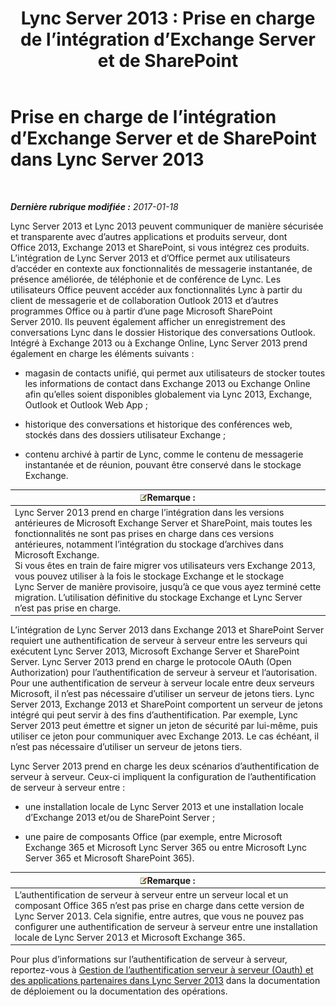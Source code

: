 ﻿---
title: 'Lync Server 2013 : Prise en charge de l’intégration d’Exchange Server et de SharePoint'
TOCTitle: Prise en charge de l’intégration d’Exchange Server et de SharePoint
ms:assetid: 72bf8aa5-55b1-4851-8a59-c96bf85d215a
ms:mtpsurl: https://technet.microsoft.com/fr-fr/library/JJ205005(v=OCS.15)
ms:contentKeyID: 49297710
ms.date: 01/19/2017
mtps_version: v=OCS.15
ms.translationtype: HT
---

# Prise en charge de l’intégration d’Exchange Server et de SharePoint dans Lync Server 2013

 

_**Dernière rubrique modifiée :** 2017-01-18_

Lync Server 2013 et Lync 2013 peuvent communiquer de manière sécurisée et transparente avec d’autres applications et produits serveur, dont Office 2013, Exchange 2013 et SharePoint, si vous intégrez ces produits. L’intégration de Lync Server 2013 et d’Office permet aux utilisateurs d’accéder en contexte aux fonctionnalités de messagerie instantanée, de présence améliorée, de téléphonie et de conférence de Lync. Les utilisateurs Office peuvent accéder aux fonctionnalités Lync à partir du client de messagerie et de collaboration Outlook 2013 et d’autres programmes Office ou à partir d’une page Microsoft SharePoint Server 2010. Ils peuvent également afficher un enregistrement des conversations Lync dans le dossier Historique des conversations Outlook. Intégré à Exchange 2013 ou à Exchange Online, Lync Server 2013 prend également en charge les éléments suivants :

  - magasin de contacts unifié, qui permet aux utilisateurs de stocker toutes les informations de contact dans Exchange 2013 ou Exchange Online afin qu’elles soient disponibles globalement via Lync 2013, Exchange, Outlook et Outlook Web App ;

  - historique des conversations et historique des conférences web, stockés dans des dossiers utilisateur Exchange ;

  - contenu archivé à partir de Lync, comme le contenu de messagerie instantanée et de réunion, pouvant être conservé dans le stockage Exchange.

<table>
<thead>
<tr class="header">
<th><img src="images/Gg398920.note(OCS.15).gif" title="note" alt="note" />Remarque :</th>
</tr>
</thead>
<tbody>
<tr class="odd">
<td>Lync Server 2013 prend en charge l’intégration dans les versions antérieures de Microsoft Exchange Server et SharePoint, mais toutes les fonctionnalités ne sont pas prises en charge dans ces versions antérieures, notamment l’intégration du stockage d’archives dans Microsoft Exchange.<br />
Si vous êtes en train de faire migrer vos utilisateurs vers Exchange 2013, vous pouvez utiliser à la fois le stockage Exchange et le stockage Lync Server de manière provisoire, jusqu’à ce que vous ayez terminé cette migration. L’utilisation définitive du stockage Exchange et Lync Server n’est pas prise en charge.</td>
</tr>
</tbody>
</table>


L’intégration de Lync Server 2013 dans Exchange 2013 et SharePoint Server requiert une authentification de serveur à serveur entre les serveurs qui exécutent Lync Server 2013, Microsoft Exchange Server et SharePoint Server. Lync Server 2013 prend en charge le protocole OAuth (Open Authorization) pour l’authentification de serveur à serveur et l’autorisation. Pour une authentification de serveur à serveur locale entre deux serveurs Microsoft, il n’est pas nécessaire d’utiliser un serveur de jetons tiers. Lync Server 2013, Exchange 2013 et SharePoint comportent un serveur de jetons intégré qui peut servir à des fins d’authentification. Par exemple, Lync Server 2013 peut émettre et signer un jeton de sécurité par lui-même, puis utiliser ce jeton pour communiquer avec Exchange 2013. Le cas échéant, il n’est pas nécessaire d’utiliser un serveur de jetons tiers.

Lync Server 2013 prend en charge les deux scénarios d’authentification de serveur à serveur. Ceux-ci impliquent la configuration de l’authentification de serveur à serveur entre :

  - une installation locale de Lync Server 2013 et une installation locale d’Exchange 2013 et/ou de SharePoint Server ;

  - une paire de composants Office (par exemple, entre Microsoft Exchange 365 et Microsoft Lync Server 365 ou entre Microsoft Lync Server 365 et Microsoft SharePoint 365).

<table>
<thead>
<tr class="header">
<th><img src="images/Gg398920.note(OCS.15).gif" title="note" alt="note" />Remarque :</th>
</tr>
</thead>
<tbody>
<tr class="odd">
<td>L’authentification de serveur à serveur entre un serveur local et un composant Office 365 n’est pas prise en charge dans cette version de Lync Server 2013. Cela signifie, entre autres, que vous ne pouvez pas configurer une authentification de serveur à serveur entre une installation locale de Lync Server 2013 et Microsoft Exchange 365.</td>
</tr>
</tbody>
</table>


Pour plus d’informations sur l’authentification de serveur à serveur, reportez-vous à [Gestion de l’authentification serveur à serveur (Oauth) et des applications partenaires dans Lync Server 2013](lync-server-2013-managing-server-to-server-authentication-oauth-and-partner-applications.md) dans la documentation de déploiement ou la documentation des opérations.

